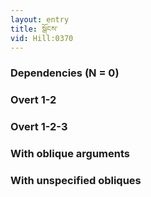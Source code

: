 ```yaml
---
layout: entry
title: སྒོངས་
vid: Hill:0370
---
```

### Dependencies (N = 0)


### Overt 1-2


### Overt 1-2-3


### With oblique arguments


### With unspecified obliques

